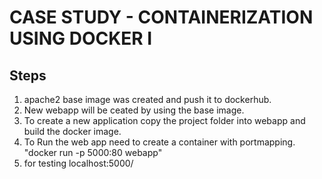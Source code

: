 # CASE STUDY - CONTAINERIZATION USING DOCKER I
## Steps
1. apache2 base image was created and push it to dockerhub.
2. New webapp will be ceated by using the base image.
3. To create a new application copy the project folder into webapp and build the docker image.
4. To Run the web app need to create a container with portmapping. "docker run -p 5000:80 webapp"
5. for testing localhost:5000/<project name>